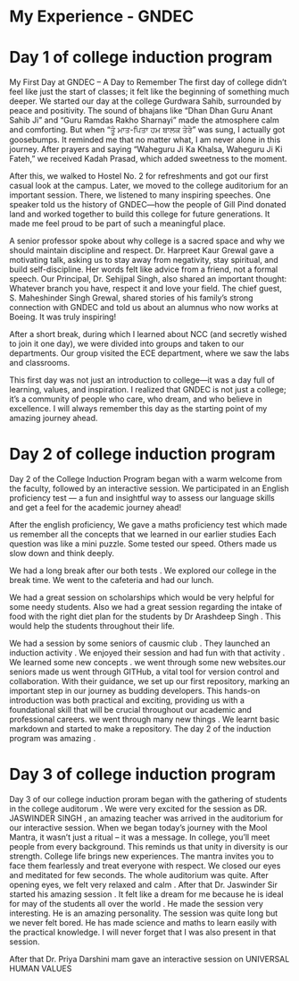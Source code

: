# My Experience - GNDEC

# Day 1 of college induction program

My First Day at GNDEC – A Day to Remember
The first day of college didn’t feel like just the start of classes; it felt like the beginning of something much deeper. We started our day at the college Gurdwara Sahib, surrounded by peace and positivity. The sound of bhajans like “Dhan Dhan Guru Anant Sahib Ji” and “Guru Ramdas Rakho Sharnayi” made the atmosphere calm and comforting. But when “ਤੂੰ ਮਾਤ-ਪਿਤਾ ਹਮ ਬਾਲਕ ਤੇਰੇ” was sung, I actually got goosebumps. It reminded me that no matter what, I am never alone in this journey. After prayers and saying “Waheguru Ji Ka Khalsa, Waheguru Ji Ki Fateh,” we received Kadah Prasad, which added sweetness to the moment.

After this, we walked to Hostel No. 2 for refreshments and got our first casual look at the campus. Later, we moved to the college auditorium for an important session. There, we listened to many inspiring speeches. One speaker told us the history of GNDEC—how the people of Gill Pind donated land and worked together to build this college for future generations. It made me feel proud to be part of such a meaningful place.

A senior professor spoke about why college is a sacred space and why we should maintain discipline and respect. Dr. Harpreet Kaur Grewal gave a motivating talk, asking us to stay away from negativity, stay spiritual, and build self-discipline. Her words felt like advice from a friend, not a formal speech. Our Principal, Dr. Sehijpal Singh, also shared an important thought: Whatever branch you have, respect it and love your field. The chief guest, S. Maheshinder Singh Grewal, shared stories of his family’s strong connection with GNDEC and told us about an alumnus who now works at Boeing. It was truly inspiring!

After a short break, during which I learned about NCC (and secretly wished to join it one day), we were divided into groups and taken to our departments. Our group visited the ECE department, where we saw the labs and classrooms.

This first day was not just an introduction to college—it was a day full of learning, values, and inspiration. I realized that GNDEC is not just a college; it’s a community of people who care, who dream, and who believe in excellence. I will always remember this day as the starting point of my amazing journey ahead.



# Day 2 of college induction program
Day 2 of the College Induction Program began with a warm welcome from the faculty, followed by an interactive session.
We participated in an English proficiency test — a fun and insightful way to assess our language skills and get a feel for the academic journey ahead!

After the english proficiency, We gave a maths proficiency test  which made us remember all the concepts that we learned in our earlier studies Each question was like a mini puzzle. Some tested our speed.  Others made us slow down and think deeply. 

We had a long break after our both tests . We explored our college in the break time. We went to the cafeteria and had our lunch. 

We had a great session on scholarships which would be very helpful for some needy students. Also we had a great session regarding the intake of food with the right diet plan for the students by Dr Arashdeep Singh . This would help the students throughout their life.

We had a session by some seniors of causmic club . They launched an induction activity . We enjoyed their session and had fun with that activity . We learned some new concepts . we went through some new websites.our seniors made us went through GITHub, a vital tool for version control and collaboration. With their guidance, we set up our first repository, marking an important step in our journey as budding developers. This hands-on introduction was both practical and exciting, providing us with a foundational skill that will be crucial throughout our academic and professional careers. we went through many new things . We learnt basic markdown and started to make a repository. 
The day 2 of the induction program was amazing .

# Day 3 of college induction program 
Day 3 of our college induction proram began with the gathering of students in the college auditorum . We were very excited for the session as DR. JASWINDER SINGH , an amazing teacher was arrived in the auditorium for our interactive session. When we began today’s journey with the Mool Mantra, it wasn’t just a ritual – it was a message. In college, you’ll meet people from every background. This reminds us that unity in diversity is our strength. College life brings new experiences. The mantra invites you to face them fearlessly and treat everyone with respect. We closed our eyes and meditated for few seconds. The whole auditorium was quite. After opening eyes, we felt very relaxed and calm . After that Dr. Jaswinder Sir started his amazing session . It felt like a dream for me because he is ideal for may of the students all over the world . He made the session very interesting. He is an amazing personality. The session was quite long but we never felt bored. He has made science and maths to learn easily with the practical knowledge. I will never forget that I was also present in that session. 

After that Dr. Priya Darshini mam gave an interactive session on UNIVERSAL HUMAN VALUES
